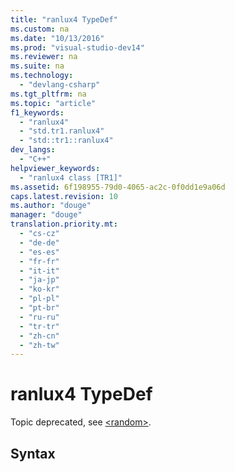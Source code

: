 ```yaml
---
title: "ranlux4 TypeDef"
ms.custom: na
ms.date: "10/13/2016"
ms.prod: "visual-studio-dev14"
ms.reviewer: na
ms.suite: na
ms.technology: 
  - "devlang-csharp"
ms.tgt_pltfrm: na
ms.topic: "article"
f1_keywords: 
  - "ranlux4"
  - "std.tr1.ranlux4"
  - "std::tr1::ranlux4"
dev_langs: 
  - "C++"
helpviewer_keywords: 
  - "ranlux4 class [TR1]"
ms.assetid: 6f198955-79d0-4065-ac2c-0f0dd1e9a06d
caps.latest.revision: 10
ms.author: "douge"
manager: "douge"
translation.priority.mt: 
  - "cs-cz"
  - "de-de"
  - "es-es"
  - "fr-fr"
  - "it-it"
  - "ja-jp"
  - "ko-kr"
  - "pl-pl"
  - "pt-br"
  - "ru-ru"
  - "tr-tr"
  - "zh-cn"
  - "zh-tw"
---
```

# ranlux4 TypeDef
Topic deprecated, see [\<random>](../Topic/%3Crandom%3E.md).  
  
## Syntax